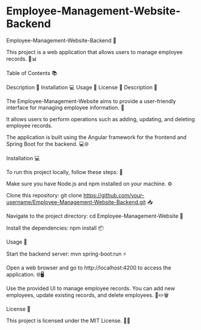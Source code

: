# Employee-Management-Website-Backend

Employee-Management-Website-Backend 🚀

This project is a web application that allows users to manage employee records. 💼📊

Table of Contents 📚

Description 📝 Installation 💻 Usage 🎯 License 📜 Description 📝

The Employee-Management-Website aims to provide a user-friendly interface for managing employee information. 🙌

It allows users to perform operations such as adding, updating, and deleting employee records.

The application is built using the Angular framework for the frontend and Spring Boot for the backend. 💻🌐


Installation 💻

To run this project locally, follow these steps: 🚀

Make sure you have Node.js and npm installed on your machine. ⚙️

Clone this repository: git clone https://github.com/your-username/Employee-Management-Website-Backend.git 📥

Navigate to the project directory: cd Employee-Management-Website 📂

Install the dependencies: npm install 📦


Usage 🎯

Start the backend server: mvn spring-boot:run ⚡

Open a web browser and go to http://localhost:4200 to access the application. 🌐🖥️

Use the provided UI to manage employee records. You can add new employees, update existing records, and delete employees. 📝✏️🗑️


License 📜

This project is licensed under the MIT License. 📄✅

